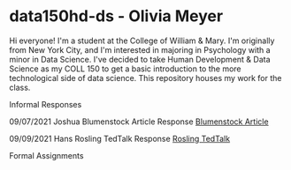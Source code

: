 
# data150hd-ds - Olivia Meyer

Hi everyone! I'm a student at the College of William & Mary. I'm originally from New York City, and I'm interested in majoring in Psychology with a minor in Data Science. I've decided to take Human Development & Data Science as my COLL 150 to get a basic introduction to the more technological side of data science. This repository houses my work for the class.  

Informal Responses 

09/07/2021 Joshua Blumenstock Article Response 
[Blumenstock Article](Blumenstock.html)

09/09/2021 Hans Rosling TedTalk Response [Rosling TedTalk](Rosling.html)

Formal Assignments
